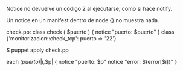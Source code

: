 Notice no devuelve un código 2 al ejecutarse, como si hace notify.

Un notice en un manifest dentro de node {} no muestra nada.

check.pp:
class check (
  $puerto
)
{
  notice "puerto: $puerto"
} 
class {'monitorizacion::check_tcp': puerto => '22'}

$ puppet apply check.pp




  each ($puerto) |$i,$p| {
    notice "puerto: $p"
    notice "error: ${error[$i]}"
  }
